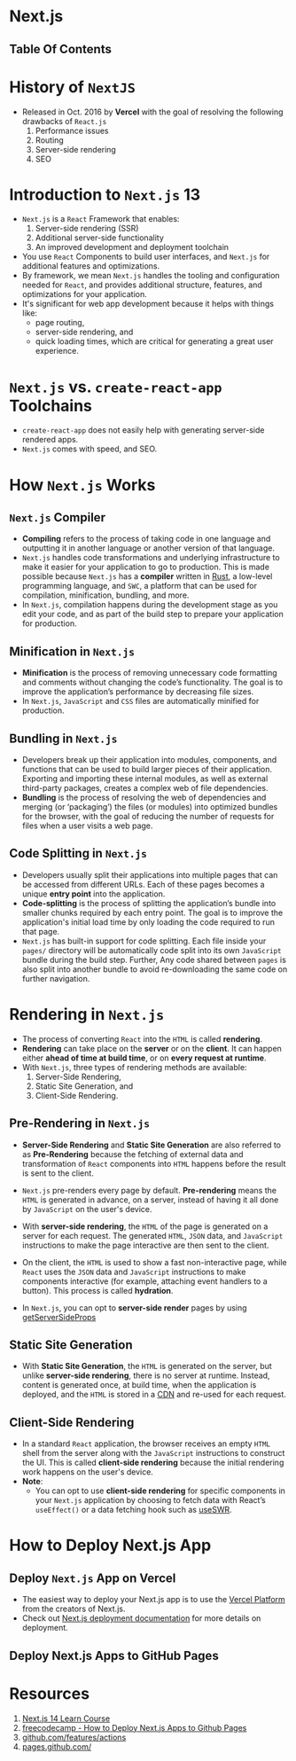 # Next.js

## Table Of Contents

# History of `NextJS`

- Released in Oct. 2016 by **Vercel** with the goal of resolving the following drawbacks of `React.js`
  1. Performance issues
  2. Routing
  3. Server-side rendering
  4. SEO

# Introduction to `Next.js` 13

- `Next.js` is a `React` Framework that enables:
  1. Server-side rendering (SSR)
  2. Additional server-side functionality
  3. An improved development and deployment toolchain
- You use `React` Components to build user interfaces, and `Next.js` for additional features and optimizations.
- By framework, we mean `Next.js` handles the tooling and configuration needed for `React`, and provides additional structure, features, and optimizations for your application.
- It's significant for web app development because it helps with things like:
  - page routing,
  - server-side rendering, and
  - quick loading times, which are critical for generating a great user experience.

# `Next.js` vs. `create-react-app` Toolchains

- `create-react-app` does not easily help with generating server-side rendered apps.
- `Next.js` comes with speed, and SEO.

# How `Next.js` Works

## `Next.js` Compiler

- **Compiling** refers to the process of taking code in one language and outputting it in another language or another version of that language.
- `Next.js` handles code transformations and underlying infrastructure to make it easier for your application to go to production. This is made possible because `Next.js` has a **compiler** written in [Rust](), a low-level programming language, and `SWC`, a platform that can be used for compilation, minification, bundling, and more.
- In `Next.js`, compilation happens during the development stage as you edit your code, and as part of the build step to prepare your application for production.

## Minification in `Next.js`

- **Minification** is the process of removing unnecessary code formatting and comments without changing the code’s functionality. The goal is to improve the application’s performance by decreasing file sizes.
- In `Next.js`, `JavaScript` and `CSS` files are automatically minified for production.

## Bundling in `Next.js`

- Developers break up their application into modules, components, and functions that can be used to build larger pieces of their application. Exporting and importing these internal modules, as well as external third-party packages, creates a complex web of file dependencies.
- **Bundling** is the process of resolving the web of dependencies and merging (or ‘packaging’) the files (or modules) into optimized bundles for the browser, with the goal of reducing the number of requests for files when a user visits a web page.

## Code Splitting in `Next.js`

- Developers usually split their applications into multiple pages that can be accessed from different URLs. Each of these pages becomes a unique **entry point** into the application.
- **Code-splitting** is the process of splitting the application’s bundle into smaller chunks required by each entry point. The goal is to improve the application's initial load time by only loading the code required to run that page.
- `Next.js` has built-in support for code splitting. Each file inside your `pages/` directory will be automatically code split into its own `JavaScript` bundle during the build step. Further, Any code shared between `pages` is also split into another bundle to avoid re-downloading the same code on further navigation.

# Rendering in `Next.js`

- The process of converting `React` into the `HTML` is called **rendering**.
- **Rendering** can take place on the **server** or on the **client**. It can happen either **ahead of time at build time**, or on **every request at runtime**.
- With `Next.js`, three types of rendering methods are available:
  1. Server-Side Rendering,
  2. Static Site Generation, and
  3. Client-Side Rendering.

## Pre-Rendering in `Next.js`

- **Server-Side Rendering** and **Static Site Generation** are also referred to as **Pre-Rendering** because the fetching of external data and transformation of `React` components into `HTML` happens before the result is sent to the client.

- `Next.js` pre-renders every page by default. **Pre-rendering** means the `HTML` is generated in advance, on a server, instead of having it all done by `JavaScript` on the user's device.
- With **server-side rendering**, the `HTML` of the page is generated on a server for each request. The generated `HTML`, `JSON` data, and `JavaScript` instructions to make the page interactive are then sent to the client.
- On the client, the `HTML` is used to show a fast non-interactive page, while `React` uses the `JSON` data and `JavaScript` instructions to make components interactive (for example, attaching event handlers to a button). This process is called **hydration**.
- In `Next.js`, you can opt to **server-side render** pages by using [getServerSideProps](https://nextjs.org/docs/pages/building-your-application/data-fetching/get-server-side-props)

## Static Site Generation

- With **Static Site Generation**, the `HTML` is generated on the server, but unlike **server-side rendering**, there is no server at runtime. Instead, content is generated once, at build time, when the application is deployed, and the `HTML` is stored in a [CDN](https://nextjs.org/learn/foundations/how-nextjs-works/cdns-and-edge) and re-used for each request.

## Client-Side Rendering

- In a standard `React` application, the browser receives an empty `HTML` shell from the server along with the `JavaScript` instructions to construct the UI. This is called **client-side rendering** because the initial rendering work happens on the user's device.
- **Note**:
  - You can opt to use **client-side rendering** for specific components in your `Next.js` application by choosing to fetch data with React’s `useEffect()` or a data fetching hook such as [useSWR](https://swr.vercel.app/).

# How to Deploy Next.js App

## Deploy `Next.js` App on Vercel

- The easiest way to deploy your Next.js app is to use the [Vercel Platform](https://vercel.com/new?utm_medium=default-template&filter=next.js&utm_source=create-next-app&utm_campaign=create-next-app-readme) from the creators of Next.js.
- Check out [Next.js deployment documentation](https://nextjs.org/docs/deployment) for more details on deployment.

## Deploy Next.js Apps to GitHub Pages

# Resources

1. [Next.js 14 Learn Course](https://nextjs.org/learn)
2. [freecodecamp - How to Deploy Next.js Apps to Github Pages](https://www.freecodecamp.org/news/how-to-deploy-next-js-app-to-github-pages/)
3. [github.com/features/actions](https://github.com/features/actions)
4. [pages.github.com/](https://pages.github.com/)

